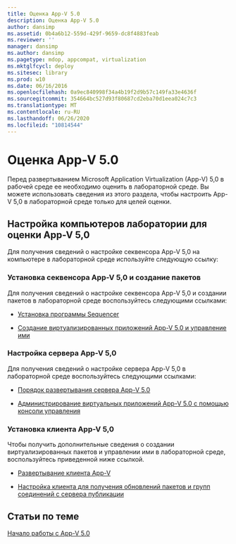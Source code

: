 ```yaml
---
title: Оценка App-V 5.0
description: Оценка App-V 5.0
author: dansimp
ms.assetid: 0b4a6b12-559d-429f-9659-dc8f4883feab
ms.reviewer: ''
manager: dansimp
ms.author: dansimp
ms.pagetype: mdop, appcompat, virtualization
ms.mktglfcycl: deploy
ms.sitesec: library
ms.prod: w10
ms.date: 06/16/2016
ms.openlocfilehash: 0a9ec840998f34a4b19f2d9b57c149fa33e4636f
ms.sourcegitcommit: 354664bc527d93f80687cd2eba70d1eea024c7c3
ms.translationtype: MT
ms.contentlocale: ru-RU
ms.lasthandoff: 06/26/2020
ms.locfileid: "10814544"
---
```

# Оценка App-V 5.0


Перед развертыванием Microsoft Application Virtualization (App-V) 5,0 в рабочей среде ее необходимо оценить в лабораторной среде. Вы можете использовать сведения из этого раздела, чтобы настроить App-V 5,0 в лабораторной среде только для целей оценки.

## Настройка компьютеров лаборатории для оценки App-V 5,0


Для получения сведений о настройке секвенсора App-V 5,0 на компьютере в лабораторной среде используйте следующую ссылку:

### Установка секвенсора App-V 5,0 и создание пакетов

Для получения сведений о настройке секвенсора App-V 5,0 и создании пакетов в лабораторной среде воспользуйтесь следующими ссылками:

-   [Установка программы Sequencer](how-to-install-the-sequencer-beta-gb18030.md)

-   [Создание виртуализированных приложений App-V 5.0 и управление ими](creating-and-managing-app-v-50-virtualized-applications.md)

### <a href="" id="configuring-the-app-v-5-0-server-"></a>Настройка сервера App-V 5,0

Для получения сведений о настройке сервера App-V 5,0 в лабораторной среде воспользуйтесь следующими ссылками:

-   [Порядок развертывания сервера App-V 5.0](how-to-deploy-the-app-v-50-server-50sp3.md)

-   [Администрирование виртуальных приложений App-V 5.0 с помощью консоли управления](administering-app-v-50-virtual-applications-by-using-the-management-console.md)

### Установка клиента App-V 5,0

Чтобы получить дополнительные сведения о создании виртуализированных пакетов и управлении ими в лабораторной среде, воспользуйтесь приведенной ниже ссылкой.

-   [Развертывание клиента App-V](how-to-deploy-the-app-v-client-gb18030.md)

-   [Настройка клиента для получения обновлений пакетов и групп соединений с сервера публикации](how-to-configure-the-client-to-receive-package-and-connection-groups-updates-from-the-publishing-server-beta.md)






## Статьи по теме


[Начало работы с App-V 5.0](getting-started-with-app-v-50--rtm.md)

 

 





